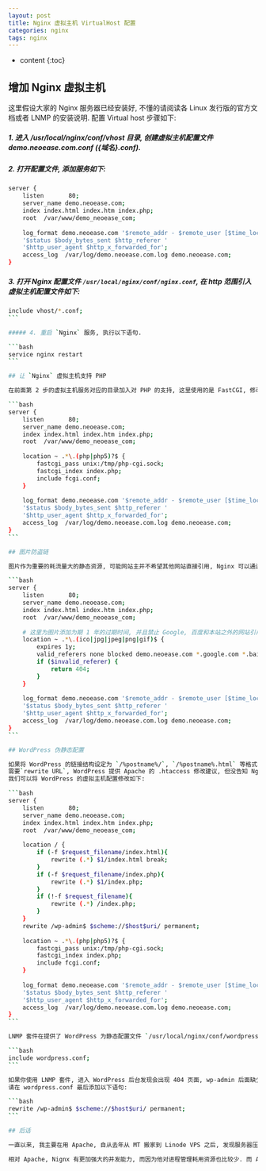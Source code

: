 ```yaml
---
layout: post
title: Nginx 虚拟主机 VirtualHost 配置
categories: nginx
tags: nginx
---
```


* content
{:toc}

## 增加 Nginx 虚拟主机

这里假设大家的 Nginx 服务器已经安装好, 不懂的请阅读各 Linux 发行版的官方文档或者 LNMP 的安装说明. 配置 Virtual host 步骤如下:




##### 1. 进入 /usr/local/nginx/conf/vhost 目录, 创建虚拟主机配置文件 demo.neoease.com.conf ({域名}.conf).

##### 2. 打开配置文件, 添加服务如下:

```bash
server {
    listen       80;
    server_name demo.neoease.com;
    index index.html index.htm index.php;
    root  /var/www/demo_neoease_com;
 
    log_format demo.neoease.com '$remote_addr - $remote_user [$time_local] $request'
    '$status $body_bytes_sent $http_referer '
    '$http_user_agent $http_x_forwarded_for';
    access_log  /var/log/demo.neoease.com.log demo.neoease.com;
}
```
<!--more-->

##### 3. 打开 Nginx 配置文件 `/usr/local/nginx/conf/nginx.conf`, 在 http 范围引入虚拟主机配置文件如下:

````bash
include vhost/*.conf;
```

##### 4. 重启 `Nginx` 服务, 执行以下语句.

```bash
service nginx restart
```

## 让 `Nginx` 虚拟主机支持 PHP

在前面第 2 步的虚拟主机服务对应的目录加入对 PHP 的支持, 这里使用的是 FastCGI, 修改如下.

```bash
server {
    listen       80;
    server_name demo.neoease.com;
    index index.html index.htm index.php;
    root  /var/www/demo_neoease_com;
 
    location ~ .*\.(php|php5)?$ {
        fastcgi_pass unix:/tmp/php-cgi.sock;
        fastcgi_index index.php;
        include fcgi.conf;
    }
 
    log_format demo.neoease.com '$remote_addr - $remote_user [$time_local] $request'
    '$status $body_bytes_sent $http_referer '
    '$http_user_agent $http_x_forwarded_for';
    access_log  /var/log/demo.neoease.com.log demo.neoease.com;
}
```

## 图片防盗链

图片作为重要的耗流量大的静态资源, 可能网站主并不希望其他网站直接引用, Nginx 可以通过 referer 来防止外站盗链图片.

```bash
server {
    listen       80;
    server_name demo.neoease.com;
    index index.html index.htm index.php;
    root  /var/www/demo_neoease_com;
 
    # 这里为图片添加为期 1 年的过期时间, 并且禁止 Google, 百度和本站之外的网站引用图片
    location ~ .*\.(ico|jpg|jpeg|png|gif)$ {
        expires 1y;
        valid_referers none blocked demo.neoease.com *.google.com *.baidu.com;
        if ($invalid_referer) {
            return 404;
        }
    }
 
    log_format demo.neoease.com '$remote_addr - $remote_user [$time_local] $request'
    '$status $body_bytes_sent $http_referer '
    '$http_user_agent $http_x_forwarded_for';
    access_log  /var/log/demo.neoease.com.log demo.neoease.com;
}
```

## WordPress 伪静态配置

如果将 WordPress 的链接结构设定为 `/%postname%/`, `/%postname%.html` 等格式时, 
需要`rewrite URL`, WordPress 提供 Apache 的 .htaccess 修改建议, 但没告知 Nginx 该如何修改.
我们可以将 WordPress 的虚拟主机配置修改如下:

```bash
server {
    listen       80;
    server_name demo.neoease.com;
    index index.html index.htm index.php;
    root  /var/www/demo_neoease_com;
 
    location / {
        if (-f $request_filename/index.html){
            rewrite (.*) $1/index.html break;
        }
        if (-f $request_filename/index.php){
            rewrite (.*) $1/index.php;
        }
        if (!-f $request_filename){
            rewrite (.*) /index.php;
        }
    }
    rewrite /wp-admin$ $scheme://$host$uri/ permanent;
 
    location ~ .*\.(php|php5)?$ {
        fastcgi_pass unix:/tmp/php-cgi.sock;
        fastcgi_index index.php;
        include fcgi.conf;
    }
 
    log_format demo.neoease.com '$remote_addr - $remote_user [$time_local] $request'
    '$status $body_bytes_sent $http_referer '
    '$http_user_agent $http_x_forwarded_for';
    access_log  /var/log/demo.neoease.com.log demo.neoease.com;
}
```

LNMP 套件在提供了 WordPress 为静态配置文件 `/usr/local/nginx/conf/wordpress.conf`, 在虚拟主机配置的 server 范围引用如下即可.

```bash
include wordpress.conf;
```

如果你使用 LNMP 套件, 进入 WordPress 后台发现会出现 404 页面, wp-admin 后面缺少了斜杆 /, 
请在 wordpress.conf 最后添加以下语句:

```bash
rewrite /wp-admin$ $scheme://$host$uri/ permanent;
```

## 后话

一直以来, 我主要在用 Apache, 自从去年从 MT 搬家到 Linode VPS 之后, 发现服务器压力很大, 每隔几天就要宕机一次, 在胡戈戈的协助下转成了 Nginx, 大半年了一直很稳定.

相对 Apache, Nignx 有更加强大的并发能力, 而因为他对进程管理耗用资源也比较少. 而 Apache 比 Nginx 有更多更成熟的可用模块, bug 也比较少. 卖主机的 IDC 选择 Nignx, 因为高并发允许他们创建更多虚拟主机空间更来钱; 淘宝也因此改造 Nignx (Tengine) 作为 CDN 服务器, 可承受更大压力.
